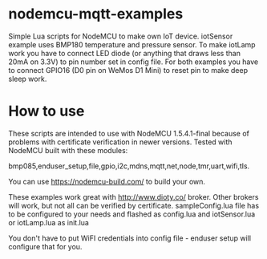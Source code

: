 # nodemcu-mqtt-examples
Simple Lua scripts for NodeMCU to make own IoT device. iotSensor example uses BMP180 temperature and pressure sensor. To make iotLamp work you have to connect LED diode (or anything that draws less than 20mA on 3.3V) to pin number set in config file. For both examples you have to connect GPIO16 (D0 pin on WeMos D1 Mini) to reset pin to make deep sleep work.   

# How to use
These scripts are intended to use with NodeMCU 1.5.4.1-final because of problems with certificate verification in newer versions. Tested with NodeMCU built with these modules:

bmp085,enduser_setup,file,gpio,i2c,mdns,mqtt,net,node,tmr,uart,wifi,tls.

You can use https://nodemcu-build.com/ to build your own.

These examples work great with http://www.dioty.co/ broker. Other brokers will work, but not all can be verified by certificate. sampleConfig.lua file has to be configured to your needs and flashed as config.lua and iotSensor.lua or iotLamp.lua as init.lua 

You don't have to put WiFI credentials into config file - enduser setup will configure that for you.
